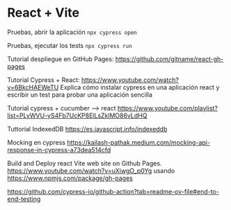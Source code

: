 # React + Vite

Pruebas, abrir la aplicación
`npx cypress open`

Pruebas, ejecutar los tests
`npx cypress run`


Tutorial despliegue en GitHub Pages: https://github.com/gitname/react-gh-pages 

Tutorial Cypress + React: https://www.youtube.com/watch?v=6BkcHAEWeTU
Explica cómo instalar cypress en una aplicación react y escribir un test para probar una aplicación sencilla 

Tutorial cypress + cucumber --> react https://www.youtube.com/playlist?list=PLyWVU-yS4Fb7UcKP8ElLsZklMO86vLdHQ 

Tuttorial IndexedDB https://es.javascript.info/indexeddb

Mocking en cypress https://kailash-pathak.medium.com/mocking-api-response-in-cypress-a73dea514cfd 

Build and Deploy react Vite web site on Github Pages. https://www.youtube.com/watch?v=uXiwgO_p0Yg usando https://www.npmjs.com/package/gh-pages

https://github.com/cypress-io/github-action?tab=readme-ov-file#end-to-end-testing